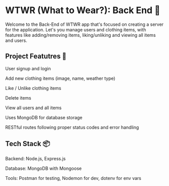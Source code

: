# WTWR (What to Wear?): Back End 👕
Welcome to the Back-End of WTWR app that's focused on creating a server for the application.
Let's you manage users and clothing items, with features like adding/removing items, liking/unliking and viewing all items and users. 


## Project Featutres 🚀
User signup and login

Add new clothing items (image, name, weather type)

Like / Unlike clothing items

Delete items

View all users and all items

Uses MongoDB for database storage

RESTful routes following proper status codes and error handling


## Tech Stack 📦
Backend: Node.js, Express.js

Database: MongoDB with Mongoose

Tools: Postman for testing, Nodemon for dev, dotenv for env vars

<!-- ### Testing
Before committing your code, make sure you edit the file `sprint.txt` in the root folder. The file `sprint.txt` should contain the number of the sprint you're currently working on. For ex. 12 -->
